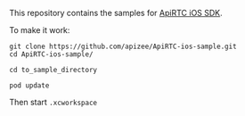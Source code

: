 This repository contains the samples for [ApiRTC iOS SDK](https://github.com/apizee/ApiRTC-ios).

To make it work:

```
git clone https://github.com/apizee/ApiRTC-ios-sample.git
cd ApiRTC-ios-sample/
```

```
cd to_sample_directory
```

```
pod update
```

Then start `.xcworkspace`
